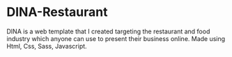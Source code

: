 # DINA-Restaurant
DINA is a web template that I created targeting the restaurant and food industry which anyone can use to present their business online. Made using Html, Css, Sass, Javascript.
